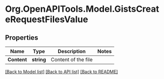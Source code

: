 # Org.OpenAPITools.Model.GistsCreateRequestFilesValue

## Properties

Name | Type | Description | Notes
------------ | ------------- | ------------- | -------------
**Content** | **string** | Content of the file | 

[[Back to Model list]](../README.md#documentation-for-models) [[Back to API list]](../README.md#documentation-for-api-endpoints) [[Back to README]](../README.md)

